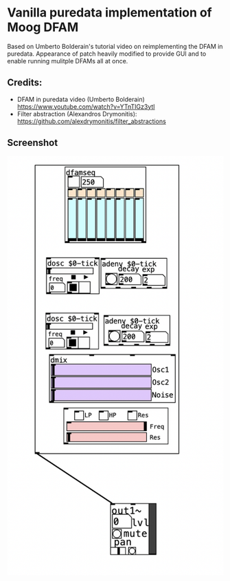 # Vanilla puredata implementation of Moog DFAM

Based on Umberto Bolderain's tutorial video on reimplementing the DFAM in puredata.  Appearance of patch heavily modified to provide GUI and to enable running mulitple DFAMs all at once.

## Credits:

* DFAM in puredata video (Umberto Bolderain) https://www.youtube.com/watch?v=YTnTIGz3ytI
* Filter abstraction (Alexandros Drymonitis): https://github.com/alexdrymonitis/filter_abstractions

## Screenshot

![Puredata dfam](./pddfam.png "pddfam")



